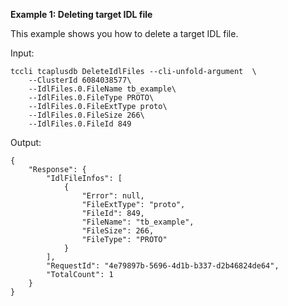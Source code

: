 **Example 1: Deleting target IDL file**

This example shows you how to delete a target IDL file.

Input: 

```
tccli tcaplusdb DeleteIdlFiles --cli-unfold-argument  \
    --ClusterId 6084038577\
    --IdlFiles.0.FileName tb_example\
    --IdlFiles.0.FileType PROTO\
    --IdlFiles.0.FileExtType proto\
    --IdlFiles.0.FileSize 266\
    --IdlFiles.0.FileId 849
```

Output: 
```
{
    "Response": {
        "IdlFileInfos": [
            {
                "Error": null,
                "FileExtType": "proto",
                "FileId": 849,
                "FileName": "tb_example",
                "FileSize": 266,
                "FileType": "PROTO"
            }
        ],
        "RequestId": "4e79897b-5696-4d1b-b337-d2b46824de64",
        "TotalCount": 1
    }
}
```

